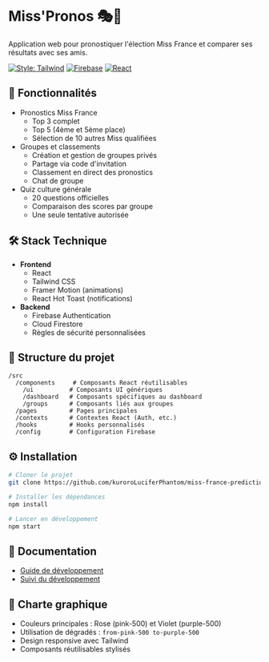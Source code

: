 # Miss'Pronos 🎭👑

Application web pour pronostiquer l'élection Miss France et comparer ses résultats avec ses amis.

[![Style: Tailwind](https://img.shields.io/badge/Style-Tailwind-38B2AC?logo=tailwind-css)](https://tailwindcss.com)
[![Firebase](https://img.shields.io/badge/Firebase-039BE5?logo=Firebase&logoColor=white)](https://firebase.google.com)
[![React](https://img.shields.io/badge/React-61DAFB?logo=react&logoColor=black)](https://reactjs.org)

## 📱 Fonctionnalités

- Pronostics Miss France
  - Top 3 complet
  - Top 5 (4ème et 5ème place)
  - Sélection de 10 autres Miss qualifiées
- Groupes et classements
  - Création et gestion de groupes privés
  - Partage via code d'invitation
  - Classement en direct des pronostics
  - Chat de groupe
- Quiz culture générale
  - 20 questions officielles
  - Comparaison des scores par groupe
  - Une seule tentative autorisée

## 🛠️ Stack Technique

- **Frontend**
  - React
  - Tailwind CSS
  - Framer Motion (animations)
  - React Hot Toast (notifications)
- **Backend**
  - Firebase Authentication
  - Cloud Firestore
  - Règles de sécurité personnalisées

## 📂 Structure du projet

```
/src
  /components     # Composants React réutilisables
    /ui          # Composants UI génériques
    /dashboard   # Composants spécifiques au dashboard
    /groups      # Composants liés aux groupes
  /pages         # Pages principales
  /contexts      # Contextes React (Auth, etc.)
  /hooks         # Hooks personnalisés
  /config        # Configuration Firebase
```

## ⚙️ Installation

```bash
# Cloner le projet
git clone https://github.com/kuroroLuciferPhantom/miss-france-predictions.git

# Installer les dépendances
npm install

# Lancer en développement
npm start
```

## 📖 Documentation

- [Guide de développement](https://github.com/kuroroLuciferPhantom/miss-france-predictions/issues/2)
- [Suivi du développement](https://github.com/kuroroLuciferPhantom/miss-france-predictions/issues/1)

## 🎨 Charte graphique

- Couleurs principales : Rose (pink-500) et Violet (purple-500)
- Utilisation de dégradés : `from-pink-500 to-purple-500`
- Design responsive avec Tailwind
- Composants réutilisables stylisés